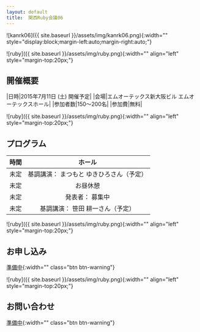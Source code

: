 ```yaml
---
layout: default
title:  関西Ruby会議06
---
```


![kanrk06]({{ site.baseurl }}/assets/img/kanrk06.png){:width="" style="display:block;margin-left:auto;margin-right:auto;"}

![ruby]({{ site.baseurl }}/assets/img/ruby.png){:width="" align="left" style="margin-top:20px;"}

## 開催概要

|日時|2015年7月11日 (土) 開催予定|
|会場|エムオーテックス新大阪ビル エムオーテックスホール|
|参加者数|150～200名|
|参加費|無料|

![ruby]({{ site.baseurl }}/assets/img/ruby.png){:width="" align="left" style="margin-top:20px;"}

## プログラム

|時間|ホール|
|:-|:-:|
|未定|基調講演： まつもと ゆきひろさん（予定）|
|未定|お昼休憩|
|未定|発表者： 募集中|
|未定|基調講演： 笹田 耕一さん（予定）|

![ruby]({{ site.baseurl }}/assets/img/ruby.png){:width="" align="left" style="margin-top:20px;"}

## お申し込み

[準備中](#){:width="" class="btn btn-warning"}

![ruby]({{ site.baseurl }}/assets/img/ruby.png){:width="" align="left" style="margin-top:20px;"}

## お問い合わせ

[準備中](#){:width="" class="btn btn-warning"}
